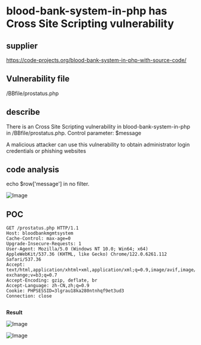 # blood-bank-system-in-php has Cross Site Scripting vulnerability

## supplier 
https://code-projects.org/blood-bank-system-in-php-with-source-code/
## Vulnerability file
/BBfile/prostatus.php
## describe
There is an  Cross Site Scripting vulnerability in blood-bank-system-in-php  in /BBfile/prostatus.php. Control parameter: $message

A malicious attacker can use this vulnerability to obtain administrator login credentials or phishing websites

## code analysis

echo $row['message'] in no filter.

![Image](https://github.com/user-attachments/assets/064edeb1-9889-47d4-9afd-7b74f65e5358)

## POC

```
GET /prostatus.php HTTP/1.1
Host: bloodbankmgmtsystem
Cache-Control: max-age=0
Upgrade-Insecure-Requests: 1
User-Agent: Mozilla/5.0 (Windows NT 10.0; Win64; x64) AppleWebKit/537.36 (KHTML, like Gecko) Chrome/122.0.6261.112 Safari/537.36
Accept: text/html,application/xhtml+xml,application/xml;q=0.9,image/avif,image/webp,image/apng,*/*;q=0.8,application/signed-exchange;v=b3;q=0.7
Accept-Encoding: gzip, deflate, br
Accept-Language: zh-CN,zh;q=0.9
Cookie: PHPSESSID=3lgrau18ka280ntnhqf9et3ud3
Connection: close


```

**Result**

![Image](https://github.com/user-attachments/assets/c6bfd55a-afcf-4f02-b648-8d9ed5766cf6)



![Image](https://github.com/user-attachments/assets/1ff37299-7482-4083-a51b-e69f0ba08a9d)